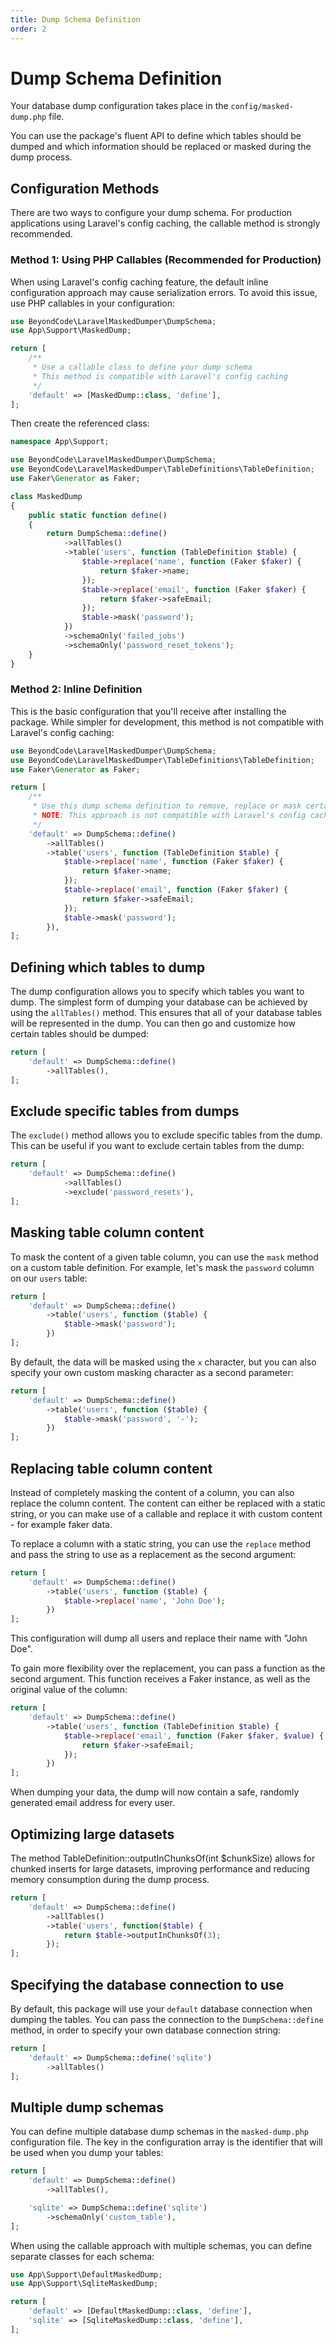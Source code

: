 ```yaml
---
title: Dump Schema Definition
order: 2
---
```


# Dump Schema Definition

Your database dump configuration takes place in the `config/masked-dump.php` file.

You can use the package's fluent API to define which tables should be dumped and which information should be replaced or masked during the dump process.

## Configuration Methods

There are two ways to configure your dump schema. For production applications using Laravel's config caching, the callable method is strongly recommended.

### Method 1: Using PHP Callables (Recommended for Production)

When using Laravel's config caching feature, the default inline configuration approach may cause serialization errors. To avoid this issue, use PHP callables in your configuration:

```php
use BeyondCode\LaravelMaskedDumper\DumpSchema;
use App\Support\MaskedDump;

return [
    /**
     * Use a callable class to define your dump schema
     * This method is compatible with Laravel's config caching
     */
    'default' => [MaskedDump::class, 'define'],
];
```

Then create the referenced class:

```php
namespace App\Support;

use BeyondCode\LaravelMaskedDumper\DumpSchema;
use BeyondCode\LaravelMaskedDumper\TableDefinitions\TableDefinition;
use Faker\Generator as Faker;

class MaskedDump
{
    public static function define()
    {
        return DumpSchema::define()
            ->allTables()
            ->table('users', function (TableDefinition $table) {
                $table->replace('name', function (Faker $faker) {
                    return $faker->name;
                });
                $table->replace('email', function (Faker $faker) {
                    return $faker->safeEmail;
                });
                $table->mask('password');
            })
            ->schemaOnly('failed_jobs')
            ->schemaOnly('password_reset_tokens');
    }
}
```

### Method 2: Inline Definition

This is the basic configuration that you'll receive after installing the package. While simpler for development, this method is not compatible with Laravel's config caching:

```php
use BeyondCode\LaravelMaskedDumper\DumpSchema;
use BeyondCode\LaravelMaskedDumper\TableDefinitions\TableDefinition;
use Faker\Generator as Faker;

return [
    /**
     * Use this dump schema definition to remove, replace or mask certain parts of your database tables.
     * NOTE: This approach is not compatible with Laravel's config caching.
     */
    'default' => DumpSchema::define()
    	->allTables()
        ->table('users', function (TableDefinition $table) {
            $table->replace('name', function (Faker $faker) {
                return $faker->name;
            });
            $table->replace('email', function (Faker $faker) {
                return $faker->safeEmail;
            });
            $table->mask('password');
        }),
];
```

## Defining which tables to dump

The dump configuration allows you to specify which tables you want to dump. The simplest form of dumping your database can be achieved by using the `allTables()` method.
This ensures that all of your database tables will be represented in the dump. You can then go and customize how certain tables should be dumped:

```php
return [
    'default' => DumpSchema::define()
    	->allTables(),
];
```

## Exclude specific tables from dumps

The `exclude()` method allows you to exclude specific tables from the dump. This can be useful if you want to exclude certain tables from the dump:

```php
return [
    'default' => DumpSchema::define()
            ->allTables()
            ->exclude('password_resets'),
];
```

## Masking table column content

To mask the content of a given table column, you can use the `mask` method on a custom table definition. For example, let's mask the `password` column on our `users` table:

```php
return [
    'default' => DumpSchema::define()
        ->table('users', function ($table) {
            $table->mask('password');
        })
];
```

By default, the data will be masked using the `x` character, but you can also specify your own custom masking character as a second parameter:

```php
return [
    'default' => DumpSchema::define()
        ->table('users', function ($table) {
            $table->mask('password', '-');
        })
];
```

## Replacing table column content

Instead of completely masking the content of a column, you can also replace the column content. The content can either be replaced with a static string, or you can make use of a callable and replace it with custom content - for example faker data.

To replace a column with a static string, you can use the `replace` method and pass the string to use as a replacement as the second argument:

```php
return [
    'default' => DumpSchema::define()
        ->table('users', function ($table) {
            $table->replace('name', 'John Doe');
        })
];
```

This configuration will dump all users and replace their name with "John Doe".

To gain more flexibility over the replacement, you can pass a function as the second argument. This function receives a Faker instance, as well as the original value of the column:

```php
return [
    'default' => DumpSchema::define()
        ->table('users', function (TableDefinition $table) {
            $table->replace('email', function (Faker $faker, $value) {
                return $faker->safeEmail;
            });
        })
];
```

When dumping your data, the dump will now contain a safe, randomly generated email address for every user.

## Optimizing large datasets

The method TableDefinition::outputInChunksOf(int $chunkSize) allows for chunked inserts for large datasets,
improving performance and reducing memory consumption during the dump process.

```php
return [
    'default' => DumpSchema::define()
        ->allTables()
        ->table('users', function($table) {
            return $table->outputInChunksOf(3);
        });
];
```

## Specifying the database connection to use

By default, this package will use your `default` database connection when dumping the tables.
You can pass the connection to the `DumpSchema::define` method, in order to specify your own database connection string:

```php
return [
    'default' => DumpSchema::define('sqlite')
    	->allTables()
];
```

## Multiple dump schemas

You can define multiple database dump schemas in the `masked-dump.php` configuration file.
The key in the configuration array is the identifier that will be used when you dump your tables:

```php
return [
    'default' => DumpSchema::define()
    	->allTables(),

    'sqlite' => DumpSchema::define('sqlite')
    	->schemaOnly('custom_table'),
];
```

When using the callable approach with multiple schemas, you can define separate classes for each schema:

```php
use App\Support\DefaultMaskedDump;
use App\Support\SqliteMaskedDump;

return [
    'default' => [DefaultMaskedDump::class, 'define'],
    'sqlite' => [SqliteMaskedDump::class, 'define'],
];
```
